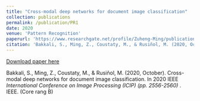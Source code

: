 ```yaml
---
title: "Cross-modal deep networks for document image classification"
collection: publications
permalink: /publication/PR1
date: 2020
venue: 'Pattern Recognition'
paperurl: 'https://www.researchgate.net/profile/Zuheng-Ming/publication/345998752_Cross-Modal_Deep_Networks_For_Document_Image_Classification/links/62c6f92b00d0b451103de6c1/Cross-Modal-Deep-Networks-For-Document-Image-Classification.pdf'
citation: 'Bakkali, S., Ming, Z., Coustaty, M., & Rusiñol, M. (2020, October). Cross-modal deep networks for document image classification. In 2020 IEEE International Conference on Image Processing (ICIP) (pp. 2556-2560). IEEE. (Core rang B)'
---
```


[Download paper here](https://www.researchgate.net/profile/Zuheng-Ming/publication/345998752_Cross-Modal_Deep_Networks_For_Document_Image_Classification/links/62c6f92b00d0b451103de6c1/Cross-Modal-Deep-Networks-For-Document-Image-Classification.pdf)

Bakkali, S., Ming, Z., Coustaty, M., & Rusiñol, M. (2020, October). Cross-modal deep networks for document image classification. In 2020 IEEE <i> International Conference on Image Processing (ICIP) (pp. 2556-2560) </i>. IEEE. (Core rang B)